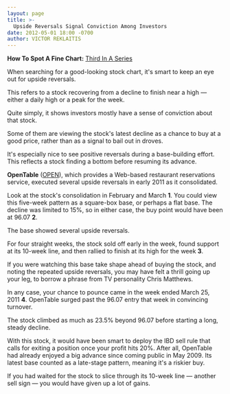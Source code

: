 ```yaml
---
layout: page
title: >-
  Upside Reversals Signal Conviction Among Investors
date: 2012-05-01 18:00 -0700
author: VICTOR REKLAITIS
---
```





**How To Spot A Fine Chart:** [Third In A Series](http://news.investors.com/specialreport/609681/201204301622/how-to-spot-a-fine-chart.aspx)

  

When searching for a good-looking stock chart, it's smart to keep an eye out for upside reversals.

  

This refers to a stock recovering from a decline to finish near a high — either a daily high or a peak for the week.

  

Quite simply, it shows investors mostly have a sense of conviction about that stock.

  

Some of them are viewing the stock's latest decline as a chance to buy at a good price, rather than as a signal to bail out in droves.

  

It's especially nice to see positive reversals during a base-building effort. This reflects a stock finding a bottom before resuming its advance.

  

**OpenTable** ([OPEN](https://research.investors.com/quote.aspx?symbol=OPEN)), which provides a Web-based restaurant reservations service, executed several upside reversals in early 2011 as it consolidated.

  

Look at the stock's consolidation in February and March **1**. You could view this five-week pattern as a square-box base, or perhaps a flat base. The decline was limited to 15%, so in either case, the buy point would have been at 96.07 **2**.

  

The base showed several upside reversals.

  

For four straight weeks, the stock sold off early in the week, found support at its 10-week line, and then rallied to finish at its high for the week **3**.

  

If you were watching this base take shape ahead of buying the stock, and noting the repeated upside reversals, you may have felt a thrill going up your leg, to borrow a phrase from TV personality Chris Matthews.

  

In any case, your chance to pounce came in the week ended March 25, 2011 **4**. OpenTable surged past the 96.07 entry that week in convincing turnover.

  

The stock climbed as much as 23.5% beyond 96.07 before starting a long, steady decline.

  

With this stock, it would have been smart to deploy the IBD sell rule that calls for exiting a position once your profit hits 20%. After all, OpenTable had already enjoyed a big advance since coming public in May 2009. Its latest base counted as a late-stage pattern, meaning it's a riskier buy.

  

If you had waited for the stock to slice through its 10-week line — another sell sign — you would have given up a lot of gains.




